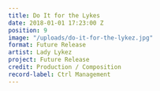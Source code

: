 ```yaml
---
title: Do It for the Lykes
date: 2018-01-01 17:23:00 Z
position: 9
image: "/uploads/do-it-for-the-lykez.jpg"
format: Future Release
artist: Lady Lykez
project: Future Release
credit: Production / Composition
record-label: Ctrl Management
---
```


